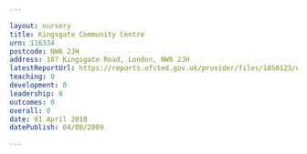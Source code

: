 ```yaml
---

layout: nursery
title: Kingsgate Community Centre
urn: 116334
postcode: NW6 2JH
address: 107 Kingsgate Road, London, NW6 2JH
latestReportUrl: https://reports.ofsted.gov.uk/provider/files/1850123/urn/116334.pdf
teaching: 0
development: 0
leadership: 0
outcomes: 0
overall: 0
date: 01 April 2018 
datePublish: 04/08/2009

---
```

